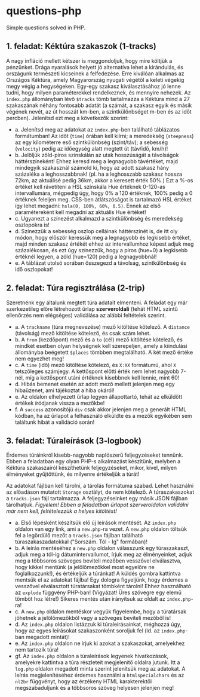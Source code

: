 # questions-php
Simple questions solved in PHP.

<h2>1. feladat: Kéktúra szakaszok (1-tracks)</h2>
<p>A nagy infláció mellett kétszer is meggondoljuk, hogy mire költjük a pénzünket. Drága nyaralások helyett jó alternatíva lehet a kirándulás, és országunk természeti kicseinek a felfedezése. Erre kiválóan alkalmas az Országos Kéktúra, amely Magyarország nyugati végétől a keleti végekig megy végig a hegységeken. Egy-egy szakasz kiválasztásához jó lenne tudni, hogy milyen paraméterekkel rendelkeznek, és mennyire nehezek. Az <code>index.php</code> állományban lévő <code>$tracks</code> tömb tartalmazza a Kéktúra mind a 27 szakaszának néhány fontosabb adatát (a számát, a szakasz egyik és másik végének nevét, az út hosszát km-ben, a szintkülönbséget m-ben és az időt percben). Jelenítsd ezt meg a következők szerint:</p>
<ul>
<li>a. Jelenítsd meg az adatokat az <code>index.php</code>-ben található táblázatos formátumban! Az időt (<code>time</code>) órában kell kiírni; a meredekség (<code>steepness</code>) az egy kilométerre eső szintkülönbség (szint/táv); a sebesség (<code>velocity</code>) pedig az időegység alatt megtett út (táv/idő, km/h)!</li>
<li>b. Jelöljük zöld-piros színskálán az utak hosszúságát a távolságok háttérszíneként! Ehhez keresd meg a legnagyobb távértéket, majd mindegyik szakasznál számold ki, hogy az adott szakasz hány százaléka a leghosszabbnak! (pl. ha a leghosszabb szakasz hossza 72km, az aktuálisé pedig 36km, akkor a keresett érték 50%.) Ezt a %-os értéket kell rávetíteni a HSL színskála Hue értéknek 0-120-as intervallumára, mégpedig úgy, hogy 0% a 120 értéknek, 100% pedig a 0 értéknek feleljen meg. CSS-ben átlátszóságot is tartalmazó HSL értéket így lehet megadni: <code>hsla(0, 100%, 60%, 0.5)</code>. Ennek az első paramétereként kell megadni az aktuális Hue értéket!</li>
<li>c. Ugyanezt a színezést alkalmazd a szintkülönbség és meredekség oszlopokra is!</li>
<li>d. Színezzük a sebesség oszlop celláinak háttérszínét is, de itt oly módon, hogy először keressük meg a legnagyobb és legkisebb értéket, majd minden szakasz értékét ehhez az intervallumhoz képest adjuk meg százalékosan, és ezt úgy színezzük, hogy a piros (hue=0) a legkisebb értéknél legyen, a zöld (hue=120) pedig a legnagyobbnál!</li>
<li>e. A táblázat utolsó sorában összegezd a távolság, szintkülönbség és idő oszlopokat!</li>
</ul>

<h2>2. feladat: Túra regisztrálása (2-trip)</h2>
<p>Szeretnénk egy általunk megtett túra adatait elmenteni. A feladat egy már szerkezetileg előre létrehozott űrlap <strong>szerveroldali</strong> (tehát HTML szintű ellenőrzés nem elégséges) validálása az alábbi feltételek szerint.</p>
<ul>
<li>a.  A <code>trackname</code> (túra megnevezése) mező kitöltése kötelező. A <code>distance</code> (távolság) mező kitöltése kötelező, és csak szám lehet.</li>
<li>b.  A <code>from</code> (kezdőpont) mező és a <code>to</code> (cél) mező kitöltése kötelező, és mindkét esetben olyan helységnek kell szerepeljen, amely a kiindulási állományba beégetett <code>$places</code> tömbben megtalálható. A két mező értéke nem egyezhet meg!</li>
<li>c.  A <code>time</code> (idő) mező kitöltése kötelező, és <code>X:XX</code> formátumú, ahol <code>X</code> tetszőleges számjegy. A kettőspont előtti érték nem lehet nagyobb 7-nél, míg a kettőspont utáni értéknek kisebbnek kell lennie, mint 60!</li>
<li>d.  Hibás bemenet esetén az adott mező mellett jelenjen meg egy hibaüzenet, ami tájékoztat a hiba okáról!</li>
<li>e.  Az oldalon elhelyezett űrlap legyen állapottartó, tehát az elküldött értékek íródjanak vissza a mezőkbe!</li>
<li>f.  A <code>success</code> azonosítójú <code>div</code> csak akkor jelenjen meg a generált HTML kódban, ha az űrlapot a felhasználó elküldte és a mezők egyikében sem találtunk hibát a validáció során!</li>
</ul>

<h2>3. feladat: Túraleírások (3-logbook)</h2>
<p>Érdemes túráinkról kisebb-nagyobb naplószerű feljegyzéseket tennünk. Ebben a feladatban egy olyan PHP-s alkalmazást készítünk, melyben a Kéktúra szakaszairól készíthetünk feljegyzéseket, mikor, kivel, milyen élményeket gyűjtöttünk, és milyenre értékeljük a túrát!</p>
<p>Az adatokat fájlban kell tárolni, a tárolás formátuma szabad. Lehet használni az előadáson mutatott <code>Storage</code> osztályt, de nem kötelező. A túraszakaszokat a <code>tracks.json</code> fájl tartalmazza. A feljegyzéseinket egy másik JSON fájlban tárolhatjuk. <em>Figyelem! Ebben a feladatban űrlapot szerveroldalon validálni már nem kell, feltételezzük a helyes kitöltést!</em></p>
<ul>
<li>a.  Első lépésként készítsük elő új leírások mentését. Az <code>index.php</code> oldalon van egy link, ami a <code>new.php</code>-ra vezet. A <code>new.php</code> oldalon töltsük fel a legördülő mezőt a <code>tracks.json</code> fájlban található túraszakaszadatokkal ("Sorszám. Tól - Ig" formában)!</li>
<li>b.  A leírás mentéséhez a <code>new.php</code> oldalon válasszunk egy túraszakaszt, adjuk meg a tól-ig dátumintervallumot, írjuk meg az élményeinket, adjuk meg a többsoros szöveges beviteli mezőben vesszővel elválasztva, hogy kikkel mentünk (a jelölőmezőkkel most egyelőre ne foglalkozzunk!), és értékeljük a túránkat! A küldés gombra kattintva mentsük el az adatokat fájlba! Egy dologra figyeljünk, hogy érdemes a vesszővel elválasztott túratársakat tömbként tárolni! Ehhez használható az <code>explode</code> függvény PHP-ban! (Vigyázat! Üres szövegre egy elemű tömböt hoz létre!) Sikeres mentés után irányítsuk az oldalt az <code>index.php</code>-ra!</li>
<li>c.  A <code>new.php</code> oldalon mentéskor vegyük figyelembe, hogy a túratársak jöhetnek a jelölőmezőkből vagy a szöveges beviteli mezőből is!</li>
<li>d.  Az <code>index.php</code> oldalon listázzuk ki túraleírásainkat, méghozzá úgy, hogy az egyes leírásokat szakaszonként soroljuk fel (ld. az <code>index.php</code>-ban megadott mintát)!</li>
<li>e.  Az <code>index.php</code> oldalon ne írjuk ki azokat a szakaszokat, amelyekhez nem tartozik túra!</li>
<li>gf.  Az <code>index.php</code> oldalon a túraleírások legyenek hivatkozások, amelyekre kattintva a túra részleteit megjelenítő oldalra jutunk. Itt a <code>log.php</code> oldalon megadott minta szerint jelenítsük meg az adatokat. A leírás megjelenítéséhez érdemes használni a <code>htmlspecialchars</code> és az <code>nl2br</code> függvényt, hogy az érzékeny HTML karakterektől megszabaduljunk és a többsoros szöveg helyesen jelenjen meg!</li>

